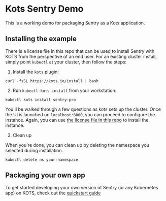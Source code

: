 # Kots Sentry Demo


This is a working demo for packaging Sentry as a Kots application. 


## Installing the example

There is a license file in this repo that can be used to install Sentry with KOTS from the perspective of an end user. For an existing cluster install, simply point `kubectl` at your cluster, then follow the steps:

1. Install the `kots` plugin:

```shell
curl -fsSL https://kots.io/install | bash
```

2. Run `kubectl kots install` from your workstation:

```shell
kubectl kots install sentry-pro
```

You'll be walked through a few questions as kots sets up the cluster. Once the UI is launched on `localhost:8800`, you can proceed to configure the instance. Again, you can use [the license file in this repo](./KOTS-license-example-sentry-pro.yaml) to install the instance.


3. Clean up

When you're done, you can clean up by deleting the namespace you selected during installation.

```shell
kubectl delete ns your-namespace
```

## Packaging your own app

To get started developing your own version of Sentry (or any Kubernetes app) on KOTS, check out the [quickstart guide](https://kots.io/vendor/guides/quickstart)

